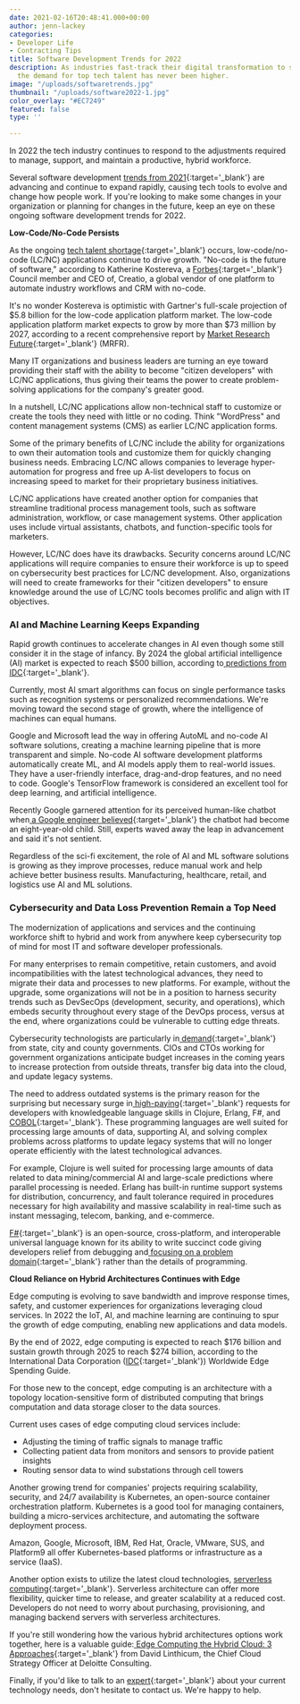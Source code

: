 ```yaml
---
date: 2021-02-16T20:48:41.000+00:00
author: jenn-lackey
categories:
- Developer Life
- Contracting Tips
title: Software Development Trends for 2022
description: As industries fast-track their digital transformation to stay afloat,
  the demand for top tech talent has never been higher.
image: "/uploads/softwaretrends.jpg"
thumbnail: "/uploads/software2022-1.jpg"
color_overlay: "#EC7249"
featured: false
type: ''

---
```

In 2022 the tech industry continues to respond to the adjustments required to manage, support, and maintain a productive, hybrid workforce.

Several software development [trends from 2021](https://esteemed.io/blog/2021/02/16/software-development-trends-for-2021/){:target='_blank'} are advancing and continue to expand rapidly, causing tech tools to evolve and change how people work. If you're looking to make some changes in your organization or planning for changes in the future, keep an eye on these ongoing software development trends for 2022.

**Low-Code/No-Code Persists**

As the ongoing [tech talent shortage](https://esteemed.io/blog/2020/09/30/why-demand-for-tech-talent-is-so-high/){:target='_blank'} occurs, low-code/no-code (LC/NC) applications continue to drive growth. "No-code is the future of software," according to Katherine Kostereva, a [Forbes](https://www.forbes.com/sites/forbestechcouncil/2022/03/18/no-code-is-the-future-of-software-here-are-five-critical-things-to-drive-success-in-2022-and-beyond/?sh=755419f76bd1){:target='_blank'} Council member and CEO of, Creatio, a global vendor of one platform to automate industry workflows and CRM with no-code.

It's no wonder Kostereva is optimistic with Gartner's full-scale projection of $5.8 billion for the low-code application platform market. The low-code application platform market expects to grow by more than $73 million by 2027, according to a recent comprehensive report by [Market Research Future](https://www.globenewswire.com/en/news-release/2022/05/03/2434293/0/en/Low-Code-Development-Platform-Market-Expected-to-Garner-73-820-4-Million-by-2027-Registering-a-CAGR-of-26-5-Report-by-Market-Research-Future-MRFR.html#:\~:text=Low%20Code%20Development%20Platform%20Market%20Expected%20to%20Garner%2073%2C820.4%20Million,by%20Market%20Research%20Future%20(MRFR)){:target='_blank'} (MRFR).

Many IT organizations and business leaders are turning an eye toward providing their staff with the ability to become "citizen developers" with LC/NC applications, thus giving their teams the power to create problem-solving applications for the company's greater good.

In a nutshell, LC/NC applications allow non-technical staff to customize or create the tools they need with little or no coding. Think "WordPress" and content management systems (CMS) as earlier LC/NC application forms.

Some of the primary benefits of LC/NC include the ability for organizations to own their automation tools and customize them for quickly changing business needs. Embracing LC/NC allows companies to leverage hyper-automation for progress and free up A-list developers to focus on increasing speed to market for their proprietary business initiatives.

LC/NC applications have created another option for companies that streamline traditional process management tools, such as software administration, workflow, or case management systems. Other application uses include virtual assistants, chatbots, and function-specific tools for marketers.

However, LC/NC does have its drawbacks. Security concerns around LC/NC applications will require companies to ensure their workforce is up to speed on cybersecurity best practices for LC/NC development. Also, organizations will need to create frameworks for their "citizen developers" to ensure knowledge around the use of LC/NC tools becomes prolific and align with IT objectives.

### **AI and Machine Learning Keeps Expanding**

Rapid growth continues to accelerate changes in AI even though some still consider it in the stage of infancy. By 2024 the global artificial intelligence (AI) market is expected to reach $500 billion, according to[ predictions from IDC](https://www.idc.com/getdoc.jsp?containerId=prUS47482321){:target='_blank'}.

Currently, most AI smart algorithms can focus on single performance tasks such as recognition systems or personalized recommendations. We're moving toward the second stage of growth, where the intelligence of machines can equal humans.

Google and Microsoft lead the way in offering AutoML and no-code AI software solutions, creating a machine learning pipeline that is more transparent and simple. No-code AI software development platforms automatically create ML, and AI models apply them to real-world issues. They have a user-friendly interface, drag-and-drop features, and no need to code. Google's TensorFlow framework is considered an excellent tool for deep learning, and artificial intelligence.

Recently Google garnered attention for its perceived human-like chatbot when[ a Google engineer believed](https://www.businessinsider.co.za/lamda-ai-isnt-sentient-google-engineer-claims-2022-6){:target='_blank'} the chatbot had become an eight-year-old child. Still, experts waved away the leap in advancement and said it's not sentient.

Regardless of the sci-fi excitement, the role of AI and ML software solutions is growing as they improve processes, reduce manual work and help achieve better business results. Manufacturing, healthcare, retail, and logistics use AI and ML solutions.

### **Cybersecurity and Data Loss Prevention Remain a Top Need**

The modernization of applications and services and the continuing workforce shift to hybrid and work from anywhere keep cybersecurity top of mind for most IT and software developer professionals.

For many enterprises to remain competitive, retain customers, and avoid incompatibilities with the latest technological advances, they need to migrate their data and processes to new platforms. For example, without the upgrade, some organizations will not be in a position to harness security trends such as DevSecOps (development, security, and operations), which embeds security throughout every stage of the DevOps process, versus at the end, where organizations could be vulnerable to cutting edge threats.

Cybersecurity technologists are particularly in[ demand](https://insights.dice.com/2022/06/21/local-governments-need-cybersecurity-cloud-experts/){:target='_blank'} from state, city and county governments. CIOs and CTOs working for government organizations anticipate budget increases in the coming years to increase protection from outside threats, transfer big data into the cloud, and update legacy systems.

The need to address outdated systems is the primary reason for the surprising but necessary surge in[ high-paying](https://insights.dice.com/2022/07/06/20-programming-languages-that-pay-the-highest-salaries/?%243p=e_rs&utm_campaign=ad_default_07072022&utm_source=Responsys&utm_medium=Email&_branch_match_id=888824091890041493&_branch_referrer=H4sIAAAAAAAAAx2NXYrDMAyET5O%2BOQnOsoGCKX1oD9ALGJFobVH%2FCMt%2ByO3XCQhp%2BNDM%2BFpZ7tO004YjMI%2BB0nda%2BDHon4UN2iK3LnMhRwmCbSUYf3qG5Tnodx9KQs5XGa%2BILcfO9Kx1P%2FN6rt8LKC7ZFYiRklMBkmvgUFT1UBXD0QUq34NQqhIIUAilG2%2BtRrtBZCCXDOx2xz9oodp5ndez5nqQ3MqG5oPCOckhF4y4U4vmFYHCP%2FwVKbPnAAAA){:target='_blank'} requests for developers with knowledgeable language skills in Clojure, Erlang, F#, and[ COBOL](https://insights.dice.com/2022/02/28/cobol-developers-last-great-task-transitioning-away-from-it/){:target='_blank'}. These programming languages are well suited for processing large amounts of data, supporting AI, and solving complex problems across platforms to update legacy systems that will no longer operate efficiently with the latest technological advances.

For example, Clojure is well suited for processing large amounts of data related to data mining/commercial AI and large-scale predictions where parallel processing is needed. Erlang has built-in runtime support systems for distribution, concurrency, and fault tolerance required in procedures necessary for high availability and massive scalability in real-time such as instant messaging, telecom, banking, and e-commerce.

[F#](https://medium.com/skills-matter/what-is-the-most-underrated-programming-language-fafe164a8cd1){:target='_blank'} is an open-source, cross-platform, and interoperable universal language known for its ability to write succinct code giving developers relief from debugging and[ focusing on a problem domain](https://www.infoworld.com/article/3269057/14-excellent-reasons-to-use-f-sharp.html){:target='_blank'} rather than the details of programming.

**Cloud Reliance on Hybrid Architectures Continues with Edge**

Edge computing is evolving to save bandwidth and improve response times, safety, and customer experiences for organizations leveraging cloud services. In 2022 the IoT, AI, and machine learning are continuing to spur the growth of edge computing, enabling new applications and data models.

By the end of 2022, edge computing is expected to reach $176 billion and sustain growth through 2025 to reach $274 billion, according to the International Data Corporation ([IDC](https://www.idc.com/getdoc.jsp?containerId=prUS48772522){:target='_blank'}) Worldwide Edge Spending Guide.

For those new to the concept, edge computing is an architecture with a topology location-sensitive form of distributed computing that brings computation and data storage closer to the data sources.

Current uses cases of edge computing cloud services include:

* Adjusting the timing of traffic signals to manage traffic
* Collecting patient data from monitors and sensors to provide patient insights
* Routing sensor data to wind substations through cell towers

Another growing trend for companies' projects requiring scalability, security, and 24/7 availability is Kubernetes, an open-source container orchestration platform. Kubernetes is a good tool for managing containers, building a micro-services architecture, and automating the software deployment process.

Amazon, Google, Microsoft, IBM, Red Hat, Oracle, VMware, SUS, and Platform9 all offer Kubernetes-based platforms or infrastructure as a service (IaaS).

Another option exists to utilize the latest cloud technologies, [serverless computing](https://www.redhat.com/en/topics/cloud-native-apps/what-is-serverless#:\~:text=Serverless%20differs%20from%20other%20cloud,launch%20on%20demand%20when%20called.){:target='_blank'}. Serverless architecture can offer more flexibility, quicker time to release, and greater scalability at a reduced cost. Developers do not need to worry about purchasing, provisioning, and managing backend servers with serverless architectures.

If you're still wondering how the various hybrid architectures options work together, here is a valuable guide:[ Edge Computing the Hybrid Cloud: 3 Approaches](https://techbeacon.com/enterprise-it/edge-computing-hybrid-cloud-3-approaches#:\~:text=Hybrid%20computing%20in%20general%20has,of%20your%20data%20as%20possible.){:target='_blank'} from David Linthicum, the Chief Cloud Strategy Officer at Deloitte Consulting.

Finally, if you'd like to talk to an [expert](https://esteemed.io/fractional-cto/){:target='_blank'} about your current technology needs, don't hesitate to contact us. We're happy to help.